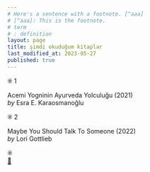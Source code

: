 ```yaml
---
# Here's a sentence with a footnote. [^aaa]
# [^aaa]: This is the footnote.
# term
# : definition
layout: page  
title: şimdi okuduğum kitaplar  
last_modified_at: 2023-05-27
published: true  
---
```


⁜ 1  
   
Acemi Yogninin Ayurveda Yolculuğu (2021)  
<i> by </i> Esra E. Karaosmanoğlu  
  
⁜ 2  
  
Maybe You Should Talk To Someone (2022)  
<i> by </i> Lori Gottlieb  
  

⁜  
[🍃](https://www.nonfictionbooks.xyz/now.html "şimdi okuduğum kitaplar")

  

